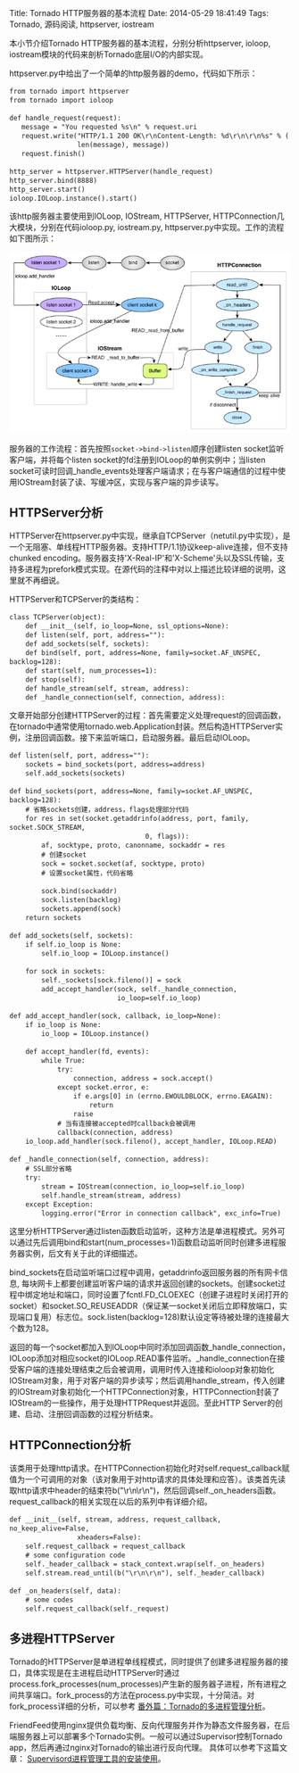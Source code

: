 Title: Tornado HTTP服务器的基本流程
Date: 2014-05-29 18:41:49
Tags: Tornado, 源码阅读, httpserver, iostream

本小节介绍Tornado HTTP服务器的基本流程，分别分析httpserver, ioloop, iostream模块的代码来剖析Tornado底层I/O的内部实现。

httpserver.py中给出了一个简单的http服务器的demo，代码如下所示：

	from tornado import httpserver
	from tornado import ioloop
	 
	def handle_request(request):
	   message = "You requested %s\n" % request.uri
	   request.write("HTTP/1.1 200 OK\r\nContent-Length: %d\r\n\r\n%s" % (
	                 len(message), message))
	   request.finish()
	 
	http_server = httpserver.HTTPServer(handle_request)
	http_server.bind(8888)
	http_server.start()
	ioloop.IOLoop.instance().start()

该http服务器主要使用到IOLoop, IOStream, HTTPServer, HTTPConnection几大模块，分别在代码ioloop.py, iostream.py, httpserver.py中实现。工作的流程如下图所示：

![tornado-http-server-process](/static/uploads/2014/05/tornado-http-server-process.png)


服务器的工作流程：首先按照`socket->bind->listen`顺序创建listen socket监听客户端，并将每个listen socket的fd注册到IOLoop的单例实例中；当listen socket可读时回调_handle_events处理客户端请求；在与客户端通信的过程中使用IOStream封装了读、写缓冲区，实现与客户端的异步读写。

## HTTPServer分析

HTTPServer在httpserver.py中实现，继承自TCPServer（netutil.py中实现），是一个无阻塞、单线程HTTP服务器。支持HTTP/1.1协议keep-alive连接，但不支持chunked encoding。服务器支持'X-Real-IP'和'X-Scheme'头以及SSL传输，支持多进程为prefork模式实现。在源代码的注释中对以上描述比较详细的说明，这里就不再细说。

HTTPServer和TCPServer的类结构：

	class TCPServer(object):
	    def __init__(self, io_loop=None, ssl_options=None): 
	    def listen(self, port, address=""): 
	    def add_sockets(self, sockets): 
	    def bind(self, port, address=None, family=socket.AF_UNSPEC, backlog=128): 
	    def start(self, num_processes=1): 
	    def stop(self): 
	    def handle_stream(self, stream, address): 
	    def _handle_connection(self, connection, address):

文章开始部分创建HTTPServer的过程：首先需要定义处理request的回调函数，在tornado中通常使用tornado.web.Application封装。然后构造HTTPServer实例，注册回调函数。接下来监听端口，启动服务器。最后启动IOLoop。

	def listen(self, port, address=""):
	    sockets = bind_sockets(port, address=address)
	    self.add_sockets(sockets)
	
	def bind_sockets(port, address=None, family=socket.AF_UNSPEC, backlog=128):
	    # 省略sockets创建，address，flags处理部分代码
	    for res in set(socket.getaddrinfo(address, port, family, socket.SOCK_STREAM,
	                                  0, flags)):
	        af, socktype, proto, canonname, sockaddr = res
	        # 创建socket
	        sock = socket.socket(af, socktype, proto)
	        # 设置socket属性，代码省略
	        
	        sock.bind(sockaddr)
	        sock.listen(backlog)
	        sockets.append(sock)
	    return sockets
	
	def add_sockets(self, sockets):
	    if self.io_loop is None:
	        self.io_loop = IOLoop.instance()
	
	    for sock in sockets:
	        self._sockets[sock.fileno()] = sock
	        add_accept_handler(sock, self._handle_connection,
	                           io_loop=self.io_loop)
	                           
	def add_accept_handler(sock, callback, io_loop=None):
	    if io_loop is None:
	        io_loop = IOLoop.instance()
	
	    def accept_handler(fd, events):
	        while True:
	            try:
	                connection, address = sock.accept()
	            except socket.error, e:
	                if e.args[0] in (errno.EWOULDBLOCK, errno.EAGAIN):
	                    return
	                raise
	            # 当有连接被accepted时callback会被调用
	            callback(connection, address)
	    io_loop.add_handler(sock.fileno(), accept_handler, IOLoop.READ)
	    
	def _handle_connection(self, connection, address):
	    # SSL部分省略
	    try:
	        stream = IOStream(connection, io_loop=self.io_loop)
	        self.handle_stream(stream, address)
	    except Exception:
	        logging.error("Error in connection callback", exc_info=True)

这里分析HTTPServer通过listen函数启动监听，这种方法是单进程模式。另外可以通过先后调用bind和start(num_processes=1)函数启动监听同时创建多进程服务器实例，后文有关于此的详细描述。

bind_sockets在启动监听端口过程中调用，getaddrinfo返回服务器的所有网卡信息, 每块网卡上都要创建监听客户端的请求并返回创建的sockets。创建socket过程中绑定地址和端口，同时设置了fcntl.FD_CLOEXEC（创建子进程时关闭打开的socket）和socket.SO_REUSEADDR（保证某一socket关闭后立即释放端口，实现端口复用）标志位。sock.listen(backlog=128)默认设定等待被处理的连接最大个数为128。

返回的每一个socket都加入到IOLoop中同时添加回调函数_handle_connection，IOLoop添加对相应socket的IOLoop.READ事件监听。_handle_connection在接受客户端的连接处理结束之后会被调用，调用时传入连接和ioloop对象初始化IOStream对象，用于对客户端的异步读写；然后调用handle_stream，传入创建的IOStream对象初始化一个HTTPConnection对象，HTTPConnection封装了IOStream的一些操作，用于处理HTTPRequest并返回。至此HTTP Server的创建、启动、注册回调函数的过程分析结束。

## HTTPConnection分析

该类用于处理http请求。在HTTPConnection初始化时对self.request_callback赋值为一个可调用的对象（该对象用于对http请求的具体处理和应答）。该类首先读取http请求中header的结束符b("\r\n\r\n")，然后回调self._on_headers函数。request_callback的相关实现在以后的系列中有详细介绍。

	def __init__(self, stream, address, request_callback, no_keep_alive=False,
	                 xheaders=False):
	    self.request_callback = request_callback
	    # some configuration code
	    self._header_callback = stack_context.wrap(self._on_headers)
	    self.stream.read_until(b("\r\n\r\n"), self._header_callback)
	
	def _on_headers(self, data):
	    # some codes
	    self.request_callback(self._request)
	    

## 多进程HTTPServer

Tornado的HTTPServer是单进程单线程模式，同时提供了创建多进程服务器的接口，具体实现是在主进程启动HTTPServer时通过process.fork_processes(num_processes)产生新的服务器子进程，所有进程之间共享端口。fork_process的方法在process.py中实现，十分简洁。对fork_process详细的分析，可以参考 [番外篇：Tornado的多进程管理分析](/collection/tornado-multi-process-management-analysis.html)。

FriendFeed使用nginx提供负载均衡、反向代理服务并作为静态文件服务器，在后端服务器上可以部署多个Tornado实例。一般可以通过Supervisor控制Tornado app，然后再通过nginx对Tornado的输出进行反向代理。 具体可以参考下这篇文章： [Supervisord进程管理工具的安装使用](/collection/the-installation-and-use-of-supervisord-process-management-tools.html)。
